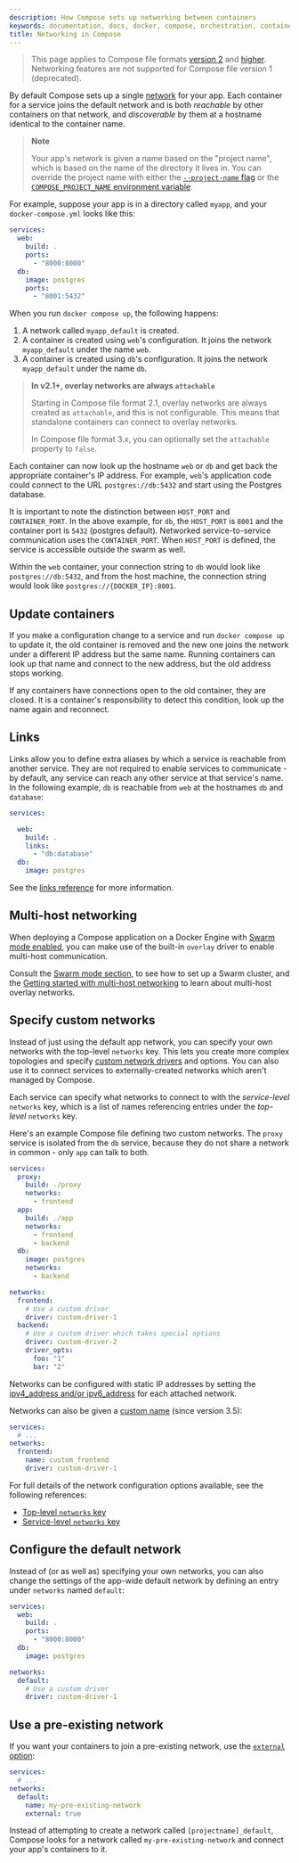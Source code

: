 ```yaml
---
description: How Compose sets up networking between containers
keywords: documentation, docs, docker, compose, orchestration, containers, networking
title: Networking in Compose
---
```


> This page applies to Compose file formats [version 2](compose-file/compose-file-v2.md) and [higher](compose-file/index.md). Networking features are not supported for Compose file version 1 (deprecated).

By default Compose sets up a single
[network](../engine/reference/commandline/network_create.md) for your app. Each
container for a service joins the default network and is both *reachable* by
other containers on that network, and *discoverable* by them at a hostname
identical to the container name.

> **Note**
>
> Your app's network is given a name based on the "project name",
> which is based on the name of the directory it lives in. You can override the
> project name with either the [`--project-name` flag](reference/index.md)
> or the [`COMPOSE_PROJECT_NAME` environment variable](reference/envvars.md#compose_project_name).

For example, suppose your app is in a directory called `myapp`, and your `docker-compose.yml` looks like this:

```yaml
services:
  web:
    build: .
    ports:
      - "8000:8000"
  db:
    image: postgres
    ports:
      - "8001:5432"
```

When you run `docker compose up`, the following happens:

1.  A network called `myapp_default` is created.
2.  A container is created using `web`'s configuration. It joins the network
    `myapp_default` under the name `web`.
3.  A container is created using `db`'s configuration. It joins the network
    `myapp_default` under the name `db`.

> **In v2.1+, overlay networks are always `attachable`**
>
> Starting in Compose file format 2.1, overlay networks are always created as
> `attachable`, and this is not configurable. This means that standalone
> containers can connect to overlay networks.
>
> In Compose file format 3.x, you can optionally set the `attachable` property
> to `false`.

Each container can now look up the hostname `web` or `db` and
get back the appropriate container's IP address. For example, `web`'s
application code could connect to the URL `postgres://db:5432` and start
using the Postgres database.

It is important to note the distinction between `HOST_PORT` and `CONTAINER_PORT`.
In the above example, for `db`, the `HOST_PORT` is `8001` and the container port is
`5432` (postgres default). Networked service-to-service
communication uses the `CONTAINER_PORT`. When `HOST_PORT` is defined,
the service is accessible outside the swarm as well.

Within the `web` container, your connection string to `db` would look like
`postgres://db:5432`, and from the host machine, the connection string would
look like `postgres://{DOCKER_IP}:8001`.

## Update containers

If you make a configuration change to a service and run `docker compose up` to update it, the old container is removed and the new one joins the network under a different IP address but the same name. Running containers can look up that name and connect to the new address, but the old address stops working.

If any containers have connections open to the old container, they are closed. It is a container's responsibility to detect this condition, look up the name again and reconnect.

## Links

Links allow you to define extra aliases by which a service is reachable from another service. They are not required to enable services to communicate - by default, any service can reach any other service at that service's name. In the following example, `db` is reachable from `web` at the hostnames `db` and `database`:

```yaml
services:

  web:
    build: .
    links:
      - "db:database"
  db:
    image: postgres
```

See the [links reference](compose-file/compose-file-v2.md#links) for more information.

## Multi-host networking

When deploying a Compose application on a Docker Engine with [Swarm mode enabled](../engine/swarm/index.md),
you can make use of the built-in `overlay` driver to enable multi-host communication.

Consult the [Swarm mode section](../engine/swarm/index.md), to see how to set up
a Swarm cluster, and the [Getting started with multi-host networking](../network/network-tutorial-overlay.md)
to learn about multi-host overlay networks.

## Specify custom networks

Instead of just using the default app network, you can specify your own networks with the top-level `networks` key. This lets you create more complex topologies and specify [custom network drivers](/engine/extend/plugins_network/) and options. You can also use it to connect services to externally-created networks which aren't managed by Compose.

Each service can specify what networks to connect to with the *service-level* `networks` key, which is a list of names referencing entries under the *top-level* `networks` key.

Here's an example Compose file defining two custom networks. The `proxy` service is isolated from the `db` service, because they do not share a network in common - only `app` can talk to both.

```yaml
services:
  proxy:
    build: ./proxy
    networks:
      - frontend
  app:
    build: ./app
    networks:
      - frontend
      - backend
  db:
    image: postgres
    networks:
      - backend

networks:
  frontend:
    # Use a custom driver
    driver: custom-driver-1
  backend:
    # Use a custom driver which takes special options
    driver: custom-driver-2
    driver_opts:
      foo: "1"
      bar: "2"
```

Networks can be configured with static IP addresses by setting the [ipv4_address and/or ipv6_address](compose-file/compose-file-v2.md#ipv4_address-ipv6_address) for each attached network.

Networks can also be given a [custom name](compose-file/compose-file-v3.md#network-configuration-reference) (since version 3.5):

```yaml
services:
  # ...
networks:
  frontend:
    name: custom_frontend
    driver: custom-driver-1
```

For full details of the network configuration options available, see the following references:

- [Top-level `networks` key](compose-file/compose-file-v2.md#network-configuration-reference)
- [Service-level `networks` key](compose-file/compose-file-v2.md#networks)

## Configure the default network

Instead of (or as well as) specifying your own networks, you can also change the settings of the app-wide default network by defining an entry under `networks` named `default`:

```yaml
services:
  web:
    build: .
    ports:
      - "8000:8000"
  db:
    image: postgres

networks:
  default:
    # Use a custom driver
    driver: custom-driver-1
```

## Use a pre-existing network

If you want your containers to join a pre-existing network, use the [`external` option](compose-file/compose-file-v2.md#network-configuration-reference):

```yaml
services:
  # ...
networks:
  default:
    name: my-pre-existing-network
    external: true
```

Instead of attempting to create a network called `[projectname]_default`, Compose looks for a network called `my-pre-existing-network` and connect your app's containers to it.
